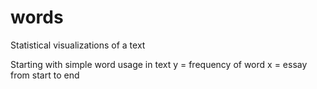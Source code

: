 # words

Statistical visualizations of a text

Starting with simple word usage in text
y = frequency of word
x = essay from start to end
